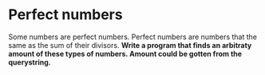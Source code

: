 # Perfect numbers

Some numbers are perfect numbers. Perfect numbers are numbers that the same as the sum of their divisors.
**Write a program that finds an arbitraty amount of these types of numbers. Amount could be gotten from the querystring.**
